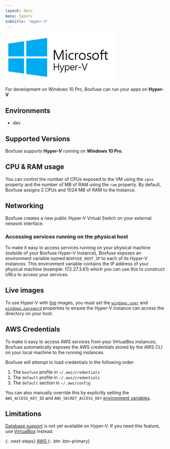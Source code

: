 ```yaml
---
layout: docs
menu: hyperv
subtitle: 'Hyper-V'
---
```

![Hyper-V](/assets/img/hyperv.png)

For development on Windows 10 Pro, Boxfuse can run your apps on **Hyper-V**.

## Environments

- dev

## Supported Versions

Boxfuse supports **Hyper-V** running on **Windows 10 Pro**.

## CPU &amp; RAM usage

You can control the number of CPUs exposed to the VM using the `cpus` property and the number of MB of RAM
using the `ram` property. By default, Boxfuse assigns 2 CPUs and 1024 MB of RAM to the Instance.

## Networking

Boxfuse creates a new public Hyper-V Virtual Switch on your external network interface.

### Accessing services running on the physical host

To make it easy to access services running on your physical machine (outside of your Boxfuse Hyper-V instance),
Boxfuse exposes an environment variable named `BOXFUSE_HOST_IP` to each of its Hyper-V instances. This environment
variable contains the IP address of your physical machine (example: 172.27.3.61) which you can use
this to construct URLs to access your services.

## Live images

To use Hyper-V with [live](/docs/live) images, you must set the [`windows.user`](/docs/commandline/run#windows.user) and
[`windows.password`](/docs/commandline/run#windows.password) properties to 
ensure the Hyper-V instance can access the directory on your host.

## AWS Credentials

To make it easy to access AWS services from your VirtualBox instances, Boxfuse automatically exposes the AWS
credentials stored by the AWS CLI on your local machine to the running instances.

Boxfuse will attempt to load credentials in the following order:

 1. The `boxfuse` profile in `~/.aws/credentials`
 2. The `default` profile in `~/.aws/credentials`
 3. The `default` section in `~/.aws/config`

You can also manually override this by explicitly setting the `AWS_ACCESS_KEY_ID` and `AWS_SECRET_ACCESS_KEY`
[environment variables](/docs/commandline/run#envvars).

## Limitations

[Database support](/docs/databases) is not yet available on Hyper-V. If you need this feature, use [VirtualBox](/docs/virtualbox) instead. 

{: .next-steps}
[AWS <i class="fa fa-arrow-right"></i>](/docs/aws){: .btn .btn-primary}
